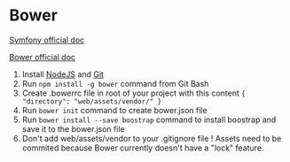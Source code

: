 # Bower

[Symfony official doc](http://symfony.com/doc/current/cookbook/frontend/bower.html)

[Bower official doc](http://bower.io/)

1. Install [NodeJS](https://nodejs.org/en/) and [Git](http://git-scm.com/)
2. Run `npm install -g bower` command from Git Bash
3. Create .bowerrc file in root of your project with this content `{ "directory": "web/assets/vendor/" }`
4. Run `bower init` command to create bower.json file
5. Run `bower install --save boostrap` command to install boostrap and save it to the bower.json file
6. Don't add web/assets/vendor to your .gitignore file ! Assets need to be commited because Bower currently doesn't have a "lock" feature.
